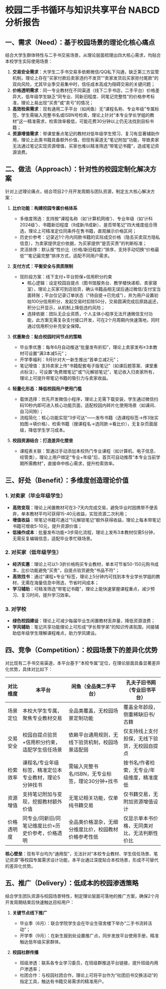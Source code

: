 # 校园二手书循环与知识共享平台 NABCD 分析报告
## 一、需求（Need）：基于校园场景的理论化核心痛点
结合大学生群体特性与二手书交易场景，从理论层面梳理出四大核心需求，均贴合本校学生实际使用场景：  
1. **交易安全需求**：大学生二手书交易多依赖微信/QQ私下沟通，缺乏第三方监管机制，理论上存在“买家付款后卖家违约不发货”“卖家发货后买家拒付尾款”的双向风险，尤其毕业季交易集中时，信任成本高成为阻碍交易的关键问题；  
2. **价格透明需求**：同一专业教材在不同渠道（线下二手书店，二手平台）价格差异大，低年级学生缺乏“同专业、同新旧程度、同笔记完整性”的价格参考标准，理论上易出现“买贵”或“卖亏”的情况；  
3. **高效检索需求**：现有通用二手平台（如闲鱼）无“课程名称、专业年级”专属标签，学生需输入完整书名或ISBN号检索，理论上针对“本专业学长学姐的教材”这一精准需求，检索效率极低，可能花费30分钟以上仍无法找到目标书籍；  
4. **资源增值需求**：带课堂重点笔记的教材对低年级学生预习、复习有显著辅助作用，理论上此类书籍具备额外价值，但现有渠道无“笔记附加”功能，导致卖家无法通过笔记实现资源增值，买家也难以精准筛选“带笔记书籍”，造成笔记资源浪费。  


## 二、做法（Approach）：针对性的校园定制化解决方案
针对上述理论痛点，结合项目2个月开发周期与团队资源，制定五大核心解决方案：  
1. **比价功能：构建校园专属价格体系**  
   - 多维度筛选：支持按“课程名称（如‘计算机网络’）、专业年级（如‘计科2024级’）、书籍新旧程度（9成新/8成新）、是否带笔记”四大维度组合筛选，理论上可精准定位同条件在售书籍，直观展示价格区间；  
   - 历史价参考：记录近1个月内同款书籍的实际成交价格（隐去买卖双方隐私信息），为卖家提供定价依据，为买家提供“是否买贵”的判断标准；  
   - 灵活排序：默认按“性价比（价格/新旧程度）”排序，支持手动切换“价格最低”“笔记最完整”排序方式，适配不同用户需求。  

2. **支付方式：平衡安全与资质限制**  
   - 现阶段方案：线下支付+平台担保+信用积分约束  
     - 核心逻辑：设定校园自提点（图书馆服务台、教学楼快递柜、卖家寝室），理论上买家可到店验货，确认书籍品相无误后通过微信/支付宝当面转账；平台仅记录订单状态（“待自提→已完成”），并为用户设置初始100分信用积分，发起交易时扣除50分，交易圆满完成后原路返还，积分公开显示，从机制上降低违约风险；  
     - 选择依据：团队无企业资质，个人主体小程序无法开通微信支付功能，此方案无需复杂支付接口开发，可在2个月周期内快速落地，同时通过信用积分补充安全保障。  

3. **优惠聚合：贴合校园时间节点的策略**  
   - 毕业季优惠：每年6月自动推送“批量发布折扣”，理论上卖家发布≥3本教材可设置“满3本减5元”；  
   - 开学季福利：9月针对大一新生推出“首单立减2元”；  
   - 笔记增值：支持卖家上传“书籍配套电子版笔记”（如课后题答案、课堂重点标注），可设置“免费赠笔记”或“1元解锁笔记”，笔记收入归卖家所有，理论上可提升带笔记书籍的吸引力与卖家收益。  

4. **轻量化形态：降低校园用户使用门槛**  
   - 载体选择：优先开发微信小程序，理论上无需下载安装，学生通过微信扫码10秒内即可进入核心功能页面，适配校园内碎片化使用场景（如课间、自习间隙）；  
   - 流程简化：核心功能实现“3步可达”——发布书籍（选课程标签→传3张实拍图→填价格）、检索书籍（搜课程名→选同款→看比价），无复杂页面层级，降低学生学习成本。  

5. **校园资源结合：打造差异化壁垒**  
   - 课程表关联：暂通过手动添加本校热门专业课程（如计算机、电子信息、经管类），理论上用户绑定“专业+年级”后，首页可自动推荐“本专业当前学期所需教材”，直接命中核心需求，提升检索效率。  


## 三、好处（Benefit）：多维度创造理论价值
### 1. 对卖家（毕业年级学生）  
- **高效变现**：理论上闲置教材可在3-7天内完成交易，避免毕业时因携带不便丢弃，单本教材平均可获得15-40元收益，实现资源二次利用；  
- **增值收益**：带笔记书籍可通过“1元解锁笔记”额外获得收益，理论上每本带笔记书籍可增收5-10元，提升资源价值；  
- **低操作成本**：批量发布功能+3步简化流程，理论上发布3本教材仅需5分钟，无需反复编辑信息，适配毕业季忙碌场景。  

### 2. 对买家（低年级学生）  
- **经济实惠**：理论上可以1-3折价格购买专业教材，单本可节省50-150元购书成本，比价功能避免“买贵”，自提点验货避免“书品不符”；  
- **高效找书**：通过“课程+专业”标签，理论上5分钟内可找到本专业学长学姐的教材，无需在海量信息中筛选，节省时间成本；  
- **学习辅助**：可精准筛选“带笔记书籍”，理论上能快速掌握课程重点，减少预习、复习时间，提升学习效率。  

### 3. 对学校  
- **绿色校园建设**：理论上可减少每届毕业生闲置教材丢弃量，降低资源浪费；  
- **学风辅助**：笔记共享功能理论上可形成“学长帮学弟”的知识传递氛围，间接辅助低年级学生理解课程难点，助力学风建设。  


## 四、竞争（Competition）：校园场景下的差异化优势
对比现有二手书交易渠道，本平台基于“本校专属”定位，在理论层面具备显著差异化优势，具体对比如下：  

| 对比维度         | 本平台                          | 闲鱼（全品类二手平台）          | 孔夫子旧书网（专业旧书平台）    |  
|------------------|---------------------------------|---------------------------------|---------------------------------|  
| 场景定位         | 本校大学生专属，聚焦专业教材交易| 全品类覆盖，无校园场景定制功能  | 覆盖全年龄段，侧重稀缺旧书/古籍 |  
| 交易安全         | 校园自提点验货+信用积分约束，适配学生信任场景 | 依赖平台通用规则，无线下验货机制，校园场景适配弱 | 仅支持线上支付担保，无线下验货，无校园自提点 |  
| 检索效率         | 课程名/专业年级标签，精准定位本专业教材，理论5分钟找书 | 需输入完整书名/ISBN，无专业标签，理论30分钟+找书 | 按书名/作者检索，无专业/年级维度，精准度低 |  
| 资源增值         | 支持笔记附加与变现，挖掘教材额外价值 | 无笔记相关功能，仅单纯书籍交易  | 仅书籍交易，无附加资源增值设计  |  
| 价格透明度       | 同专业/同新旧/同笔记维度比价+历史价参考，价格透明 | 全品类价格混杂，无细分维度比价，校园教材价格参考性低 | 仅显示单本书价格，无同类对比，无法判断性价比 |  

**核心壁垒**：现有平台均为“通用型”，无法针对“本校专业教材、学生信任场景、笔记资源”等校园专属需求设计功能，本平台通过深度贴合本校场景，形成不可替代的差异化优势。  


## 五、推广（Delivery）：低成本的校园渗透策略
结合学生团队资源与校园场景特性，制定理论层面可落地的推广方案，确保2个月开发周期结束后快速触达目标用户：  
1. **关键节点线下推广**  
   - 毕业季（6月）：联合学院学生会在毕业生宿舍楼下举办“二手书流转活动”；  
   - 开学季（9月）：在新生报到处设置推广点，同步发放平台使用手册，精准触达低年级买家群体。  

2. **校园社群传播**  
   - 班级渗透：联系各专业学习委员，在班级群推送平台链接，提升班级内用户渗透率；  
   - 社团合作：与校园社团合作，理论上可将平台作为“社团旧书交换活动”的指定工具，触达有书籍交易需求的精准用户。  

